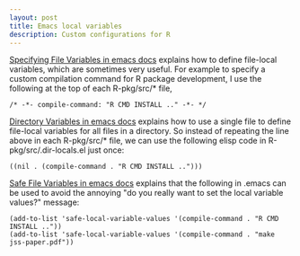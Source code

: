```yaml
---
layout: post
title: Emacs local variables
description: Custom configurations for R
---
```


[Specifying File Variables in emacs
docs](https://www.gnu.org/software/emacs/manual/html_node/emacs/Specifying-File-Variables.html#Specifying-File-Variables)
explains how to define file-local variables, which are sometimes very
useful. For example to specify a custom compilation command for R
package development, I use the following at the top of each
R-pkg/src/* file,

```
/* -*- compile-command: "R CMD INSTALL .." -*- */
```

[Directory Variables in emacs
docs](https://www.gnu.org/software/emacs/manual/html_node/emacs/Directory-Variables.html)
explains how to use a single file to define file-local variables for
all files in a directory. So instead of repeating the line above in
each R-pkg/src/* file, we can use the following elisp code in
R-pkg/src/.dir-locals.el just once:

```
((nil . (compile-command . "R CMD INSTALL ..")))
```

[Safe File Variables in emacs
docs](https://www.gnu.org/software/emacs/manual/html_node/emacs/Safe-File-Variables.html)
explains that the following in .emacs can be used to avoid the
annoying "do you really want to set the local variable values?"
message:

```
(add-to-list 'safe-local-variable-values '(compile-command . "R CMD INSTALL .."))
(add-to-list 'safe-local-variable-values '(compile-command . "make jss-paper.pdf"))
```

